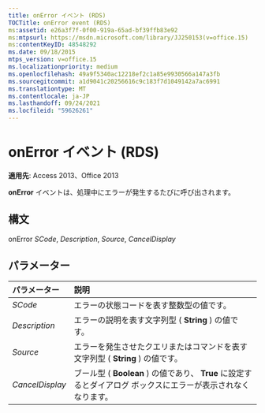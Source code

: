 ```yaml
---
title: onError イベント (RDS)
TOCTitle: onError event (RDS)
ms:assetid: e26a3f7f-0f00-919a-65ad-bf39ffb83e92
ms:mtpsurl: https://msdn.microsoft.com/library/JJ250153(v=office.15)
ms:contentKeyID: 48548292
ms.date: 09/18/2015
mtps_version: v=office.15
ms.localizationpriority: medium
ms.openlocfilehash: 49a9f5340ac12218ef2c1a85e9930566a147a3fb
ms.sourcegitcommit: a1d9041c20256616c9c183f7d1049142a7ac6991
ms.translationtype: MT
ms.contentlocale: ja-JP
ms.lasthandoff: 09/24/2021
ms.locfileid: "59626261"
---
```

# <a name="onerror-event-rds"></a>onError イベント (RDS)

**適用先**: Access 2013、Office 2013

**onError** イベントは、処理中にエラーが発生するたびに呼び出されます。

## <a name="syntax"></a>構文

onError *SCode*, *Description*, *Source*, *CancelDisplay*

## <a name="parameters"></a>パラメーター

|パラメーター|説明|
|:--------|:----------|
|*SCode* |エラーの状態コードを表す整数型の値です。|
|*Description* |エラーの説明を表す文字列型 ( **String** ) の値です。|
|*Source* |エラーを発生させたクエリまたはコマンドを表す文字列型 ( **String** ) の値です。|
|*CancelDisplay* |ブール型 ( **Boolean** ) の値であり、 **True** に設定するとダイアログ ボックスにエラーが表示されなくなります。|

